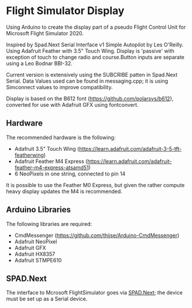 # Flight Simulator Display

Using Arduino to create the display part of a pseudo Flight Control Unit for Microsoft Flight Simulator 2020.

Inspired by Spad.Next Serial Interface v1 Simple Autopilot by Les O'Reilly. Using Adafruit Feather with 3.5" Touch Wing. Display is 'passive' with exception of touch to change radio and course.Button inputs are separate using a Leo Bodnar BBI-32.

Current version is extensively using the SUBCRIBE patten in Spad.Next Serial. Data Values used can be found in messaging.cpp; it is using Simconnect values to improve compatibility.

Display is based on the B612 font (https://github.com/polarsys/b612), converted for use with Adafruit GFX using fontconvert.

## Hardware

The recommended hardware is the following:
* Adafruit 3.5" Touch Wing (https://learn.adafruit.com/adafruit-3-5-tft-featherwing)
* Adafruit Feather M4 Express (https://learn.adafruit.com/adafruit-feather-m4-express-atsamd51)
* 6 NeoPixels in one string, connected to pin 14

It is possible to use the Feather M0 Express, but given the rather compute heavy display updates the M4 is recommended. 

## Arduino Libraries

The following libraries are required:
* CmdMessenger (https://github.com/thijse/Arduino-CmdMessenger)
* Adafruit NeoPixel
* Adafruit GFX
* Adafruit HX8357
* Adafruit STMPE610

## SPAD.Next

The interface to Mcrosoft FlightSimulator goes via [SPAD.Next](https://www.spadnext.com/home.html); the device must be set up as a Serial device.
